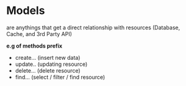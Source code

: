 # Models 

are anythings that get a direct relationship with resources (Database, Cache, and 3rd Party API)

**e.g of methods prefix**
+ create... (insert new data)
+ update.. (updating resource)
+ delete... (delete resource)
+ find... (select / filter / find resource)